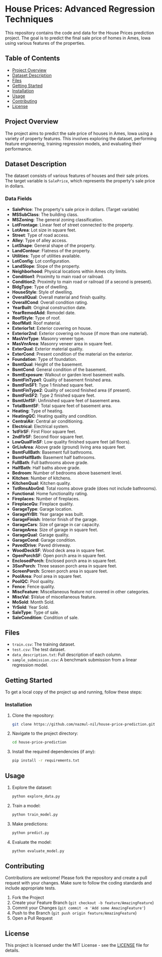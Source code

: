 # House Prices: Advanced Regression Techniques

This repository contains the code and data for the House Prices prediction project. The goal is to predict the final sale price of homes in Ames, Iowa using various features of the properties.

## Table of Contents

- [Project Overview](#project-overview)
- [Dataset Description](#dataset-description)
- [Files](#files)
- [Getting Started](#getting-started)
- [Installation](#installation)
- [Usage](#usage)
- [Contributing](#contributing)
- [License](#license)

## Project Overview

The project aims to predict the sale price of houses in Ames, Iowa using a variety of property features. This involves exploring the dataset, performing feature engineering, training regression models, and evaluating their performance.

## Dataset Description

The dataset consists of various features of houses and their sale prices. The target variable is `SalePrice`, which represents the property's sale price in dollars.

### Data Fields

- **SalePrice**: The property's sale price in dollars. (Target variable)
- **MSSubClass**: The building class.
- **MSZoning**: The general zoning classification.
- **LotFrontage**: Linear feet of street connected to the property.
- **LotArea**: Lot size in square feet.
- **Street**: Type of road access.
- **Alley**: Type of alley access.
- **LotShape**: General shape of the property.
- **LandContour**: Flatness of the property.
- **Utilities**: Type of utilities available.
- **LotConfig**: Lot configuration.
- **LandSlope**: Slope of the property.
- **Neighborhood**: Physical locations within Ames city limits.
- **Condition1**: Proximity to main road or railroad.
- **Condition2**: Proximity to main road or railroad (if a second is present).
- **BldgType**: Type of dwelling.
- **HouseStyle**: Style of dwelling.
- **OverallQual**: Overall material and finish quality.
- **OverallCond**: Overall condition rating.
- **YearBuilt**: Original construction date.
- **YearRemodAdd**: Remodel date.
- **RoofStyle**: Type of roof.
- **RoofMatl**: Roof material.
- **Exterior1st**: Exterior covering on house.
- **Exterior2nd**: Exterior covering on house (if more than one material).
- **MasVnrType**: Masonry veneer type.
- **MasVnrArea**: Masonry veneer area in square feet.
- **ExterQual**: Exterior material quality.
- **ExterCond**: Present condition of the material on the exterior.
- **Foundation**: Type of foundation.
- **BsmtQual**: Height of the basement.
- **BsmtCond**: General condition of the basement.
- **BsmtExposure**: Walkout or garden level basement walls.
- **BsmtFinType1**: Quality of basement finished area.
- **BsmtFinSF1**: Type 1 finished square feet.
- **BsmtFinType2**: Quality of second finished area (if present).
- **BsmtFinSF2**: Type 2 finished square feet.
- **BsmtUnfSF**: Unfinished square feet of basement area.
- **TotalBsmtSF**: Total square feet of basement area.
- **Heating**: Type of heating.
- **HeatingQC**: Heating quality and condition.
- **CentralAir**: Central air conditioning.
- **Electrical**: Electrical system.
- **1stFlrSF**: First Floor square feet.
- **2ndFlrSF**: Second floor square feet.
- **LowQualFinSF**: Low quality finished square feet (all floors).
- **GrLivArea**: Above grade (ground) living area square feet.
- **BsmtFullBath**: Basement full bathrooms.
- **BsmtHalfBath**: Basement half bathrooms.
- **FullBath**: Full bathrooms above grade.
- **HalfBath**: Half baths above grade.
- **Bedroom**: Number of bedrooms above basement level.
- **Kitchen**: Number of kitchens.
- **KitchenQual**: Kitchen quality.
- **TotRmsAbvGrd**: Total rooms above grade (does not include bathrooms).
- **Functional**: Home functionality rating.
- **Fireplaces**: Number of fireplaces.
- **FireplaceQu**: Fireplace quality.
- **GarageType**: Garage location.
- **GarageYrBlt**: Year garage was built.
- **GarageFinish**: Interior finish of the garage.
- **GarageCars**: Size of garage in car capacity.
- **GarageArea**: Size of garage in square feet.
- **GarageQual**: Garage quality.
- **GarageCond**: Garage condition.
- **PavedDrive**: Paved driveway.
- **WoodDeckSF**: Wood deck area in square feet.
- **OpenPorchSF**: Open porch area in square feet.
- **EnclosedPorch**: Enclosed porch area in square feet.
- **3SsnPorch**: Three season porch area in square feet.
- **ScreenPorch**: Screen porch area in square feet.
- **PoolArea**: Pool area in square feet.
- **PoolQC**: Pool quality.
- **Fence**: Fence quality.
- **MiscFeature**: Miscellaneous feature not covered in other categories.
- **MiscVal**: $Value of miscellaneous feature.
- **MoSold**: Month Sold.
- **YrSold**: Year Sold.
- **SaleType**: Type of sale.
- **SaleCondition**: Condition of sale.

## Files

- `train.csv`: The training dataset.
- `test.csv`: The test dataset.
- `data_description.txt`: Full description of each column.
- `sample_submission.csv`: A benchmark submission from a linear regression model.

## Getting Started

To get a local copy of the project up and running, follow these steps:

### Installation

1. Clone the repository:
    ```sh
    git clone https://github.com/nazmul-nil/house-price-prediction.git
    ```
2. Navigate to the project directory:
    ```sh
    cd house-price-prediction
    ```
3. Install the required dependencies (if any):
    ```sh
    pip install -r requirements.txt
    ```

## Usage

1. Explore the dataset:
    ```sh
    python explore_data.py
    ```
2. Train a model:
    ```sh
    python train_model.py
    ```
3. Make predictions:
    ```sh
    python predict.py
    ```
4. Evaluate the model:
    ```sh
    python evaluate_model.py
    ```

## Contributing

Contributions are welcome! Please fork the repository and create a pull request with your changes. Make sure to follow the coding standards and include appropriate tests.

1. Fork the Project
2. Create your Feature Branch (`git checkout -b feature/AmazingFeature`)
3. Commit your Changes (`git commit -m 'Add some AmazingFeature'`)
4. Push to the Branch (`git push origin feature/AmazingFeature`)
5. Open a Pull Request

## License

This project is licensed under the MIT License - see the [LICENSE](https://www.mit.edu/~amini/LICENSE.md) file for details.
